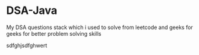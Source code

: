 # DSA-Java


My DSA questions stack which i used to solve from leetcode and geeks for geeks for better problem solving skills

sdfghjsdfghwert
